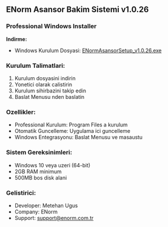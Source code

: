 ﻿## ENorm Asansor Bakim Sistemi v1.0.26

### Professional Windows Installer

**Indirme:**
- Windows Kurulum Dosyasi: [ENormAsansorSetup_v1.0.26.exe](https://github.com/metehan-ugus/ENorm-Release/releases/latest/download/ENormAsansorSetup_v1.0.26.exe)

### Kurulum Talimatlari:
1. Kurulum dosyasini indirin
2. Yonetici olarak calistirin
3. Kurulum sihirbazini takip edin
4. Baslat Menusu nden baslatin

### Ozellikler:
- Professional Kurulum: Program Files a kurulum
- Otomatik Guncelleme: Uygulama ici guncelleme
- Windows Entegrasyonu: Baslat Menusu ve masaustu

### Sistem Gereksinimleri:
- Windows 10 veya uzeri (64-bit)
- 2GB RAM minimum
- 500MB bos disk alani

### Gelistirici:
- Developer: Metehan Ugus
- Company: ENorm
- Support: support@enorm.com.tr

